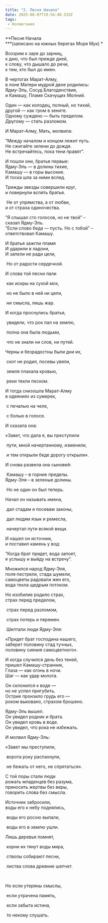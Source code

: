 ```yaml
---
title: "2. Песня Начала"
date: 2025-08-07T19:54:40.533Z
tags:
 - Космогония
---
```


**Песня Начала  
***(записано на южных берегах Моря Мук) *

Воззрим к заре до зарниц,  
к дню, что был прежде дней,  
к слову, что дышало до речи,  
к тем, кто был до имен.

В чертогах Марат-Алму,  
в лоне Матери мудрой двое родились:  
Ядму-Эль, Сосуд Благоденствия,  
и Камашу, Пламя Скачущих Молний.

Один — как колодец, полный, но тихий,  
другой — как гром в зените.  
Одному суждено — быть пределом.  
Другому — стать разломом.

И Марат-Алму, Мать, молвила:

“Между началом и концом лежит путь.  
Не сжигайте зелени до дождя.  
Не встречайтесь, пока тени правят”.

И пошли они, братья первые:  
Ядму-Эль — в долины тихие,  
Камашу — в горы высокие.  
И тоска шла за ними вслед. 

Трижды звезды совершили круг,  
и повернули вспять братья.

 Не от упрямства, а от любви,  
и от страха одиночества.

“Я слышал сто голосов, но не твой” –  
сказал Ядму-Эль.  
“Если слово беда — пусть. Но с тобой” –  
ответствовал Камашу.

И братья зажгли пламя  
И ударили в ладони,  
И запели не ради цели,

 Но от радости сердечной.

И слова той песни пали 

 как искры на сухой мох,

 но не было в ней ни цели, 

 ни смысла, лишь жар.

И когда проснулись братья, 

 увидели, что рок пал на землю,

 полна она была людьми,

 что не знали ни слов, ни путей.

Черны и безрадостны были дни их,

 скот не родил, посевы увяли,

 земля плакала кровью,

 реки текли песком.

И тогда снизошла Марат-Алму  
в одеяниях из сумерек,

 с печалью на челе,

 с болью в голосе.

И сказала она:

«Завет, что дала я, вы преступили 

 пути, мной начертанному, изменили,

 и тем открыли беде дорогу открыли».

И снова развела она сыновей: 

 Камашу – в горние пределы.  
Ядму-Эля – в зеленые долины.

 Но не один он был теперь.

Начал он называть имена,

 дал стадам и посевам законы,

 дал людям язык и ремесла, 

 начертал пути всякой вещи.

И нашел он источник,  
и поставил камень у вод:

“Когда брат придет, вода запоет,  
я услышу и выйду на встречу”.

Множился народ Ядму-Эля,  
поля пестрели, стада шумели,  
самоцветы радовали жен его,  
вода текла щедрым потоком.

Но изобилие родило страх,  
страх перед пределом,

 страх перед разломом,

 страх потерь и перемен. 

 Шептали люди Ядму-Эля:

«Придет брат господина нашего,  
заберет половину стад тучных,  
половину сияния самоцветного».

И когда случился день без теней,  
пришел Камашу-странник,  
Глаза — как огонь в ночи.  
Шаг — как удар молота.

Он склонился к воде —  
но не успел пригубить.  
Острие пронзило грудь его —  
роком выковано, страхом брошено.

Ядму-Эль вышел.  
Он увидел родник и брата.  
Он увидел кровь в воде.  
Он увидел, что рока не избежать. 

И молвил Ядму-Эль:

«Завет мы преступили, 

 ворота року распахнули,

 не бежать от него, не спрятаться».

С той поры стали люди  
рожать младенцев без разума,  
приносить жертвы без веры,  
говорить слова без смысла. 

Источник забросили,  
воды его к небу поднялись,

 воды его росою выпали,

 воды его в землю ушли.

Лишь деревья помнят,

 корни их тянут воды мира,

 стволы собирают песни,

 листва слова древние шепчет.

 

Но если утеряны смыслы, 

 если утрачена память,

 если забыта истина,

 то некому слушать.
